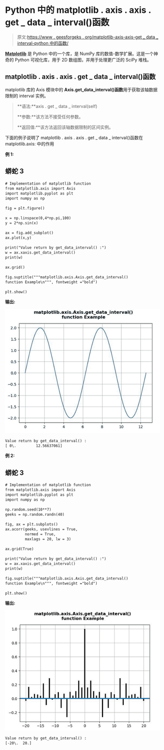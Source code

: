 # Python 中的 matplotlib . axis . axis . get _ data _ interval()函数

> 原文:[https://www . geesforgeks . org/matplotlib-axis-axis-get _ data _ interval-python 中的函数/](https://www.geeksforgeeks.org/matplotlib-axis-axis-get_data_interval-function-in-python/)

[**Matplotlib**](https://www.geeksforgeeks.org/python-introduction-matplotlib/) 是 Python 中的一个库，是 NumPy 库的数值-数学扩展。这是一个神奇的 Python 可视化库，用于 2D 数组图，并用于处理更广泛的 SciPy 堆栈。

## matplotlib . axis . axis . get _ data _ interval()函数

matplotlib 库的 Axis 模块中的 **Axis.get_data_interval()函数**用于获取该轴数据限制的 interval 实例。

> **语法:**axis . get _ data _ interval(self)
> 
> **参数:**该方法不接受任何参数。
> 
> **返回值:**该方法返回该轴数据限制的区间实例。

下面的例子说明了 matplotlib . axis . axis . get _ data _ interval()函数在 matplotlib.axis:
中的作用

**例 1:**

## 蟒蛇 3

```
# Implementation of matplotlib function
from matplotlib.axis import Axis
import matplotlib.pyplot as plt
import numpy as np 

fig = plt.figure()

x = np.linspace(0,4*np.pi,100)
y = 2*np.sin(x)

ax = fig.add_subplot()
ax.plot(x,y)

print("Value return by get_data_interval() :")
w = ax.xaxis.get_data_interval()
print(w)

ax.grid() 

fig.suptitle("""matplotlib.axis.Axis.get_data_interval()
function Example\n""", fontweight ="bold")  

plt.show()
```

**输出:**

![](img/ef86d3d5e1970dfdddeaa45ae808cd1d.png)

```
Value return by get_data_interval() :
[ 0\.         12.56637061]

```

**例 2:**

## 蟒蛇 3

```
# Implementation of matplotlib function
from matplotlib.axis import Axis
import matplotlib.pyplot as plt
import numpy as np 

np.random.seed(10**7)  
geeks = np.random.randn(40)  

fig, ax = plt.subplots()  
ax.acorr(geeks, usevlines = True,  
         normed = True,  
         maxlags = 20, lw = 3)  

ax.grid(True)

print("Value return by get_data_interval() :")
w = ax.xaxis.get_data_interval()
print(w)

fig.suptitle("""matplotlib.axis.Axis.get_data_interval()
function Example\n""", fontweight ="bold")  

plt.show()
```

**输出:**

![](img/a6b54d0955ca92606d21ab9a93d6abf0.png)

```
Value return by get_data_interval() :
[-20\.  20.]

```